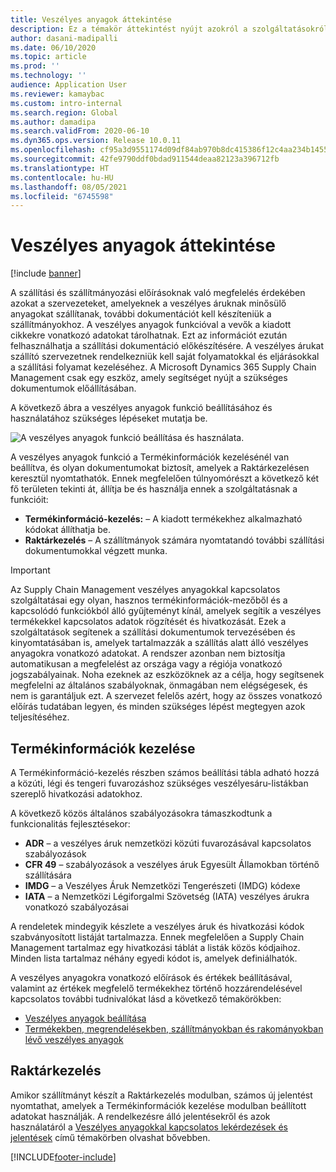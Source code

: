 ```yaml
---
title: Veszélyes anyagok áttekintése
description: Ez a témakör áttekintést nyújt azokról a szolgáltatásokról, amelyek a termékadatok kezelése és a raktárkezelés során a veszélyes anyagok kezelésével és feldolgozásával kapcsolatosak.
author: dasani-madipalli
ms.date: 06/10/2020
ms.topic: article
ms.prod: ''
ms.technology: ''
audience: Application User
ms.reviewer: kamaybac
ms.custom: intro-internal
ms.search.region: Global
ms.author: damadipa
ms.search.validFrom: 2020-06-10
ms.dyn365.ops.version: Release 10.0.11
ms.openlocfilehash: cf95a3d9551174d09df84ab970b8dc415386f12c4aa234b14552f6f8f2bdfd5c
ms.sourcegitcommit: 42fe9790ddf0bdad911544deaa82123a396712fb
ms.translationtype: HT
ms.contentlocale: hu-HU
ms.lasthandoff: 08/05/2021
ms.locfileid: "6745598"
---
```

# <a name="hazardous-materials-overview"></a>Veszélyes anyagok áttekintése

[!include [banner](../includes/banner.md)]

A szállítási és szállítmányozási előírásoknak való megfelelés érdekében azokat a szervezeteket, amelyeknek a veszélyes áruknak minősülő anyagokat szállítanak, további dokumentációt kell készíteniük a szállítmányokhoz. A veszélyes anyagok funkcióval a vevők a kiadott cikkekre vonatkozó adatokat tárolhatnak. Ezt az információt ezután felhasználhatja a szállítási dokumentáció előkészítésére. A veszélyes árukat szállító szervezetnek rendelkezniük kell saját folyamatokkal és eljárásokkal a szállítási folyamat kezeléséhez. A Microsoft Dynamics 365 Supply Chain Management csak egy eszköz, amely segítséget nyújt a szükséges dokumentumok előállításában.

A következő ábra a veszélyes anyagok funkció beállításához és használatához szükséges lépéseket mutatja be.

![A veszélyes anyagok funkció beállítása és használata.](media/hazmat-overview.png "A veszélyes anyagok funkció beállítása és használata")

A veszélyes anyagok funkció a Termékinformációk kezelésénél van beállítva, és olyan dokumentumokat biztosít, amelyek a Raktárkezelésen keresztül nyomtathatók. Ennek megfelelően túlnyomórészt a következő két fő területen tekinti át, állítja be és használja ennek a szolgáltatásnak a funkcióit:

- **Termékinformáció-kezelés:** – A kiadott termékekhez alkalmazható kódokat állíthatja be.
- **Raktárkezelés** – A szállítmányok számára nyomtatandó további szállítási dokumentumokkal végzett munka.

> [!IMPORTANT]
> Az Supply Chain Management veszélyes anyagokkal kapcsolatos szolgáltatásai egy olyan, hasznos termékinformációk-mezőből és a kapcsolódó funkciókból álló gyűjteményt kínál, amelyek segítik a veszélyes termékekkel kapcsolatos adatok rögzítését és hivatkozását. Ezek a szolgáltatások segítenek a szállítási dokumentumok tervezésében és kinyomtatásában is, amelyek tartalmazzák a szállítás alatt álló veszélyes anyagokra vonatkozó adatokat. A rendszer azonban nem biztosítja automatikusan a megfelelést az országa vagy a régiója vonatkozó jogszabályainak. Noha ezeknek az eszközöknek az a célja, hogy segítsenek megfelelni az általános szabályoknak, önmagában nem elégségesek, és nem is garantáljuk ezt. A szervezet felelős azért, hogy az összes vonatkozó előírás tudatában legyen, és minden szükséges lépést megtegyen azok teljesítéséhez.

## <a name="product-information-management"></a>Termékinformációk kezelése

A Termékinformáció-kezelés részben számos beállítási tábla adható hozzá a közúti, légi és tengeri fuvarozáshoz szükséges veszélyesáru-listákban szereplő hivatkozási adatokhoz.

A következő közös általános szabályozásokra támaszkodtunk a funkcionalitás fejlesztésekor:

- **ADR** – a veszélyes áruk nemzetközi közúti fuvarozásával kapcsolatos szabályozások
- **CFR 49** – szabályozások a veszélyes áruk Egyesült Államokban történő szállítására
- **IMDG** – a Veszélyes Áruk Nemzetközi Tengerészeti (IMDG) kódexe
- **IATA** – a Nemzetközi Légiforgalmi Szövetség (IATA) veszélyes árukra vonatkozó szabályozásai

A rendeletek mindegyik készlete a veszélyes áruk és hivatkozási kódok szabványosított listáját tartalmazza. Ennek megfelelően a Supply Chain Management tartalmaz egy hivatkozási táblát a listák közös kódjaihoz. Minden lista tartalmaz néhány egyedi kódot is, amelyek definiálhatók.

A veszélyes anyagokra vonatkozó előírások és értékek beállításával, valamint az értékek megfelelő termékekhez történő hozzárendelésével kapcsolatos további tudnivalókat lásd a következő témakörökben:

- [Veszélyes anyagok beállítása](hazmat-setup.md)
- [Termékekben, megrendelésekben, szállítmányokban és rakományokban lévő veszélyes anyagok](hazmat-items.md)

## <a name="warehouse-management"></a>Raktárkezelés

Amikor szállítmányt készít a Raktárkezelés modulban, számos új jelentést nyomtathat, amelyek a Termékinformációk kezelése modulban beállított adatokat használják. A rendelkezésre álló jelentésekről és azok használatáról a [Veszélyes anyagokkal kapcsolatos lekérdezések és jelentések](hazmat-reports.md) című témakörben olvashat bővebben.


[!INCLUDE[footer-include](../../includes/footer-banner.md)]